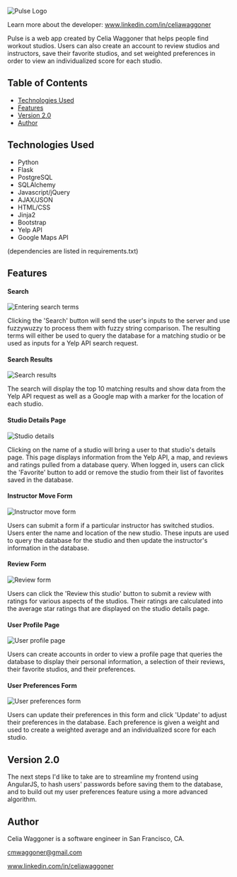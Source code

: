 ![Pulse Logo](/static/img/design.png)

Learn more about the developer: www.linkedin.com/in/celiawaggoner

Pulse is a web app created by Celia Waggoner that helps people find workout studios. Users can also create an account to review studios and instructors, save their favorite studios, and set weighted preferences in order to view an individualized score for each studio. 

## Table of Contents
* [Technologies Used](#technologiesused)
* [Features](#features)
* [Version 2.0](#v2)
* [Author](#author)

## <a name="technologiesused"></a>Technologies Used

* Python
* Flask
* PostgreSQL
* SQLAlchemy
* Javascript/jQuery
* AJAX/JSON
* HTML/CSS
* Jinja2
* Bootstrap
* Yelp API
* Google Maps API

(dependencies are listed in requirements.txt)

## <a name="features"></a>Features

#### Search 

![Entering search terms](/static/docs/homepage.png)

Clicking the 'Search' button will send the user's inputs to the server and use fuzzywuzzy to process them with fuzzy string comparison. The resulting terms will either be used to query the database for a matching studio or be used as inputs for a Yelp API search request. 

#### Search Results

![Search results](/static/docs/search_results.png)

The search will display the top 10 matching results and show data from the Yelp API request as well as a Google map with a marker for the location of each studio. 

#### Studio Details Page

![Studio details](/static/docs/studio_profile.png)

Clicking on the name of a studio will bring a user to that studio's details page. This page displays information from the Yelp API, a map, and reviews and ratings pulled from a database query. When logged in, users can click the 'Favorite' button to add or remove the studio from their list of favorites saved in the database.

#### Instructor Move Form

![Instructor move form](/static/docs/instructor_move.png)

Users can submit a form if a particular instructor has switched studios. Users enter the name and location of the new studio. These inputs are used to query the database for the studio and then update the instructor's information in the database.

#### Review Form

![Review form](/static/docs/review_form.png)

Users can click the 'Review this studio' button to submit a review with ratings for various aspects of the studios. Their ratings are calculated into the average star ratings that are displayed on the studio details page. 

#### User Profile Page

![User profile page](/static/docs/user_profile.png)

Users can create accounts in order to view a profile page that queries the database to display their personal information, a selection of their reviews, their favorite studios, and their preferences.

#### User Preferences Form

![User preferences form](/static/docs/user_preferences.png)

Users can update their preferences in this form and click 'Update' to adjust their preferences in the database. Each preference is given a weight and used to create a weighted average and an individualized score for each studio. 


## <a name="v2"></a>Version 2.0

The next steps I'd like to take are to streamline my frontend using AngularJS, to hash users' passwords before saving them to the database, and to build out my user preferences feature using a more advanced algorithm.

## <a name="author"></a>Author
Celia Waggoner is a software engineer in San Francisco, CA.

cmwaggoner@gmail.com

www.linkedin.com/in/celiawaggoner